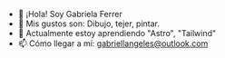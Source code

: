 - 👋 ¡Hola! Soy Gabriela Ferrer
- 👀 Mis gustos son: Dibujo, tejer, pintar.
- 🌱 Actualmente estoy aprendiendo "Astro", "Tailwind"
- 📫 Cómo llegar a mí: gabriellangeles@outlook.com 

<!---
MorganSnape/MorganSnape is a ✨ special ✨ repository because its `README.md` (this file) appears on your GitHub profile.
You can click the Preview link to take a look at your changes.
--->
